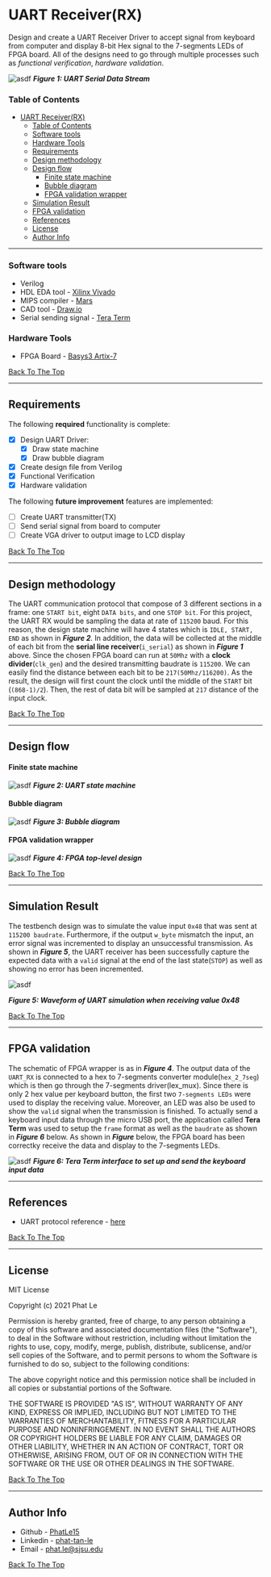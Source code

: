 # UART Receiver(RX)
 Design and create a UART Receiver Driver to accept signal from keyboard from computer and display 8-bit Hex signal to the 7-segments LEDs of FPGA board. All of the designs need to go through multiple processes such as *functional verification*, *hardware validation*.

 ![asdf](https://github.com/PhatLe15/Computer-Architecture-Design/blob/master/UART/UART%20frame.png?raw=true)
***Figure 1: UART Serial Data Stream***

### Table of Contents

- [UART Receiver(RX)](#uart-receiverrx)
    - [Table of Contents](#table-of-contents)
    - [Software tools](#software-tools)
    - [Hardware Tools](#hardware-tools)
  - [Requirements](#requirements)
  - [Design methodology](#design-methodology)
  - [Design flow](#design-flow)
      - [Finite state machine](#finite-state-machine)
      - [Bubble diagram](#bubble-diagram)
      - [FPGA validation wrapper](#fpga-validation-wrapper)
  - [Simulation Result](#simulation-result)
  - [FPGA validation](#fpga-validation)
  - [References](#references)
  - [License](#license)
  - [Author Info](#author-info)

---

### Software tools
- Verilog
- HDL EDA tool -  [Xilinx Vivado](https://www.xilinx.com/support/download.html)
- MIPS compiler - [Mars](http://courses.missouristate.edu/kenvollmar/mars/)
- CAD tool - [Draw.io](https://app.diagrams.net)
- Serial sending signal - [Tera Term]()  

### Hardware Tools

- FPGA Board - [Basys3 Artix-7 ](https://www.digikey.com/en/product-highlight/d/digilent/basys3-artix-7-fpga-board?utm_adgroup=Basys%203&utm_source=google&utm_medium=cpc&utm_campaign=EN_Product_New%20Products_MBR&utm_term=%2Bartix%20%2B7%20%2Bfpga&utm_content=Basys%203&gclid=Cj0KCQiA34OBBhCcARIsAG32uvMz1Zjg5tey4vPFj3mT_gtDZViFdWR0x6-aL8t9HmVKI899pc81ME0aAkdyEALw_wcB)

[Back To The Top](#uart-receiver)

---

## Requirements

The following **required** functionality is complete:

* [x] Design UART Driver:
  * [x] Draw state machine
  * [x] Draw bubble diagram
* [x] Create design file from Verilog
* [x] Functional Verification
* [x] Hardware validation

The following **future improvement** features are implemented:

* [ ] Create UART transmitter(TX)
* [ ] Send serial signal from board to computer 
* [ ] Create VGA driver to output image to LCD display 

[Back To The Top](#uart-receiver)

---

## Design methodology
The UART communication protocol that compose of 3 different sections in a frame: one `START bit`, eight `DATA bits`, and one `STOP bit`. For this project, the UART RX would be sampling the data at rate of `115200` baud. For this reason, the design state machine will have 4 states which is `IDLE, START, END` as shown in ***Figure 2***. In addition, the data will be collected at the middle of each bit from the **serial line receiver**(`i_serial`) as shown in ***Figure 1*** above.
Since the chosen FPGA board can run at `50Mhz` with a **clock divider**(`clk_gen`) and the desired transmitting baudrate is `115200`. We can easily find the distance between each bit to be `217(50Mhz/116200)`. As the result, the design will first count the clock until the middle of the `START` bit (`(868-1)/2`). Then, the rest of data bit will be sampled at `217` distance of the input clock.
  


[Back To The Top](#uart-receiver)


---
## Design flow
#### Finite state machine
![asdf](https://github.com/PhatLe15/Computer-Architecture-Design/blob/master/UART/FSM.png?raw=true)
***Figure 2: UART state machine***

#### Bubble diagram
![asdf](https://github.com/PhatLe15/Computer-Architecture-Design/blob/master/UART/Bubble%20Diagram.png?raw=true)
***Figure 3: Bubble diagram***

#### FPGA validation wrapper
![asdf](https://lh5.googleusercontent.com/K4Z7SMCQ0vVhP_IyEjBZInTDJlEt1m18gPr-df2uqd-j-P2X3OkiOuKvEBKjOkWZAcoGAeUwV6lP5PQCtST9OFW3him7A2xc2x97VlUZAtH7jvj0aEb7bSjhtA7MIa68FSE043g)
***Figure 4: FPGA top-level design***

[Back To The Top](#uart-receiver)

---
## Simulation Result
The testbench design was to simulate the value input `0x48` that was sent at `115200 baudrate`. Furthermore, if the output `w_byte` mismatch the input, an error signal was incremented to display an unsuccessful transmission. As shown in ***Figure 5***, the UART receiver has been successfully capture the expected data with a `valid` signal at the end of the last state(`STOP`) as well as showing no error has been incremented.   

![asdf](https://github.com/PhatLe15/Computer-Architecture-Design/blob/master/UART/Simulation%20waveform.png?raw=true)

***Figure 5: Waveform of UART simulation when receiving value 0x48***

[Back To The Top](#uart-receiver)

---
## FPGA validation
The schematic of FPGA wrapper is as in ***Figure 4***. The output data of the `UART_RX` is connected to a hex to 7-segments converter module(`hex_2_7seg`) which is then go through the 7-segments driver(lex_mux). Since there is only 2 hex value per keyboard button, the first two `7-segments LEDs` were used to display the receiving value. Moreover, an LED was also be used to show the `valid` signal when the transmission is finished. 
To actually send a keyboard input data through the micro USB port, the application called **Tera Term** was used to setup the `frame` format as well as the `baudrate` as shown in ***Figure 6*** below. As shown in ***Figure*** below, the FPGA board has been correctky receive the data and display to the 7-segments LEDs.

![asdf](https://cdn.sparkfun.com/assets/2/b/4/0/5/521e941a757b7f09778b4567.png)
***Figure 6: Tera Term interface to set up and send the keyboard input data***



---
## References

- UART protocol reference - [here](https://www.circuitbasics.com/basics-uart-communication/)

[Back To The Top](#uart-receiver)

---

## License

MIT License

Copyright (c) 2021 Phat Le

Permission is hereby granted, free of charge, to any person obtaining a copy
of this software and associated documentation files (the "Software"), to deal
in the Software without restriction, including without limitation the rights
to use, copy, modify, merge, publish, distribute, sublicense, and/or sell
copies of the Software, and to permit persons to whom the Software is
furnished to do so, subject to the following conditions:

The above copyright notice and this permission notice shall be included in all
copies or substantial portions of the Software.

THE SOFTWARE IS PROVIDED "AS IS", WITHOUT WARRANTY OF ANY KIND, EXPRESS OR
IMPLIED, INCLUDING BUT NOT LIMITED TO THE WARRANTIES OF MERCHANTABILITY,
FITNESS FOR A PARTICULAR PURPOSE AND NONINFRINGEMENT. IN NO EVENT SHALL THE
AUTHORS OR COPYRIGHT HOLDERS BE LIABLE FOR ANY CLAIM, DAMAGES OR OTHER
LIABILITY, WHETHER IN AN ACTION OF CONTRACT, TORT OR OTHERWISE, ARISING FROM,
OUT OF OR IN CONNECTION WITH THE SOFTWARE OR THE USE OR OTHER DEALINGS IN THE
SOFTWARE.

[Back To The Top](#uart-receiver)

---

## Author Info

- Github - [PhatLe15](https://github.com/PhatLe15)
- Linkedin - [phat-tan-le](https://www.linkedin.com/in/phat-tan-le/)
- Email - [phat.le@sjsu.edu]()


[Back To The Top](#uart-receiver)


